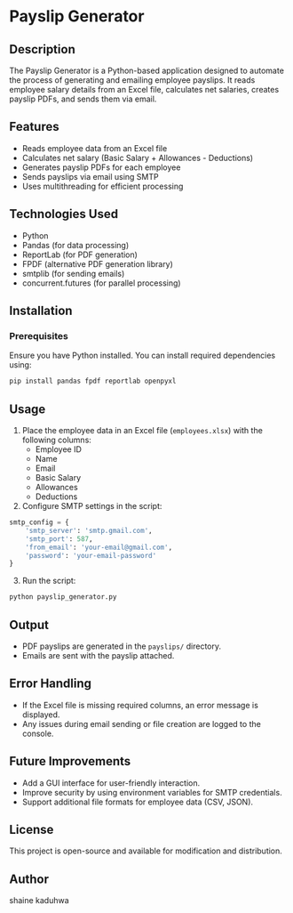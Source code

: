 # Payslip Generator

## Description
The Payslip Generator is a Python-based application designed to automate the process of generating and emailing employee payslips. It reads employee salary details from an Excel file, calculates net salaries, creates payslip PDFs, and sends them via email.

## Features
- Reads employee data from an Excel file
- Calculates net salary (Basic Salary + Allowances - Deductions)
- Generates payslip PDFs for each employee
- Sends payslips via email using SMTP
- Uses multithreading for efficient processing

## Technologies Used
- Python
- Pandas (for data processing)
- ReportLab (for PDF generation)
- FPDF (alternative PDF generation library)
- smtplib (for sending emails)
- concurrent.futures (for parallel processing)

## Installation
### Prerequisites
Ensure you have Python installed. You can install required dependencies using:
```sh
pip install pandas fpdf reportlab openpyxl
```

## Usage
1. Place the employee data in an Excel file (`employees.xlsx`) with the following columns:
   - Employee ID
   - Name
   - Email
   - Basic Salary
   - Allowances
   - Deductions
2. Configure SMTP settings in the script:
```python
smtp_config = {
    'smtp_server': 'smtp.gmail.com',
    'smtp_port': 587,
    'from_email': 'your-email@gmail.com',
    'password': 'your-email-password'
}
```
3. Run the script:
```sh
python payslip_generator.py
```

## Output
- PDF payslips are generated in the `payslips/` directory.
- Emails are sent with the payslip attached.

## Error Handling
- If the Excel file is missing required columns, an error message is displayed.
- Any issues during email sending or file creation are logged to the console.

## Future Improvements
- Add a GUI interface for user-friendly interaction.
- Improve security by using environment variables for SMTP credentials.
- Support additional file formats for employee data (CSV, JSON).

## License
This project is open-source and available for modification and distribution.

## Author
shaine kaduhwa

